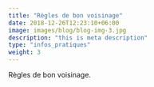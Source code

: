 ```yaml
---
title: "Règles de bon voisinage"
date: 2018-12-26T12:23:10+06:00
image: images/blog/blog-img-3.jpg
description: "this is meta description"
type: "infos_pratiques"
weight: 3
---
```


Règles de bon voisinage.